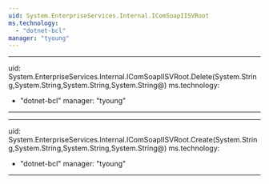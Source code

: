 ```yaml
---
uid: System.EnterpriseServices.Internal.IComSoapIISVRoot
ms.technology: 
  - "dotnet-bcl"
manager: "tyoung"
---
```


---
uid: System.EnterpriseServices.Internal.IComSoapIISVRoot.Delete(System.String,System.String,System.String,System.String@)
ms.technology: 
  - "dotnet-bcl"
manager: "tyoung"
---

---
uid: System.EnterpriseServices.Internal.IComSoapIISVRoot.Create(System.String,System.String,System.String,System.String@)
ms.technology: 
  - "dotnet-bcl"
manager: "tyoung"
---
